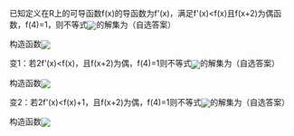 已知定义在R上的可导函数f(x)的导函数为f'(x)，满足f'(x)<f(x)且f(x+2)为偶函数，f(4)=1，则不等式<img align="center" src="//i.upmath.me/svg/f(x)%3ce%5ex">的解集为（自选答案）

构造函数<img align="center" src="//i.upmath.me/svg/g(x)=%5cfrac%7bf(x)%7d%7be%5ex%7d">

变1：若2f'(x)<f(x)，且f(x+2)为偶，f(4)=1则不等式<img align="center" src="//i.upmath.me/svg/f(x)%3ce%5ex">的解集为（自选答案）

构造函数<img align="center" src="//i.upmath.me/svg/g(x)=%5cfrac%7bf(x)%7d%7be%5e%7b%5cfrac%7b1%7d%7b2%7dx%7d%7d">

变2：若2f'(x)<f(x)+1，且f(x+2)为偶，f(4)=1则不等式<img align="center" src="//i.upmath.me/svg/f(x)%3ce%5ex">的解集为（自选答案）

构造函数<img align="center" src="//i.upmath.me/svg/g(x)=%5cfrac%7bf(x)%2b1%7d%7be%5e%7b%5cfrac%7b1%7d%7b2%7dx%7d%7d">